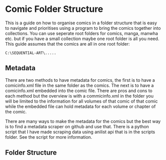 # Comic Folder Structure
This is a guide on how to organise comics in a folder structure that is easy to navigate and prioritises using a program to bring the comics together into collections. You can use seperate root folders for comics, manga, manwha etc. but if you have a small collection maybe one root folder is all you need. This guide assumes that the comics are all in one root folder:

`C:\SEQUENTIAL-ART\.....`
## Metadata
There are two methods to have metadata for comics, the first is to have a comicinfo.xml file in the same folder as the comics. The next is to have a comicinfo.xml embedded into the comic file. There are pros and cons to each method but the overview is with a commicinfo.xml in the folder you will be limited to the information for all volumes of that comic of that comic while the embedded file can hold metadata for each volume or chapter of the comic.

There are many ways to make the metadata for the comics but the best way is to find a metadata scraper on github and use that. There is a python script that I have made scraping data using anilist api that is in the scripts folder. See the script for more information.
## Folder Structure
